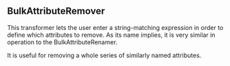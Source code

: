 ## BulkAttributeRemover ##

This transformer lets the user enter a string-matching expression in order to define which attributes to remove. As its name implies, it is very similar in operation to the BulkAttributeRenamer.

It is useful for removing a whole series of similarly named attributes.